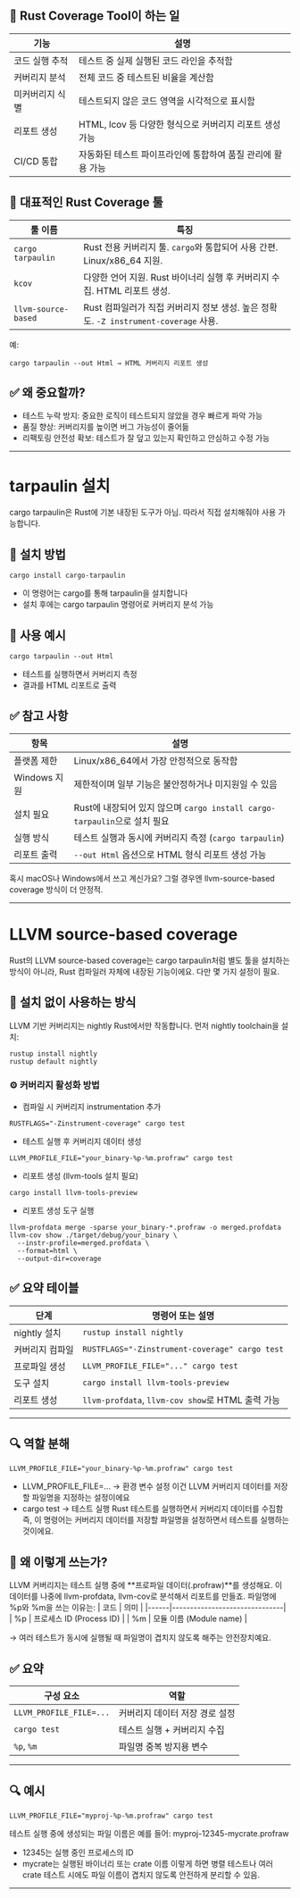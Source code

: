 ## 🧪 Rust Coverage Tool이 하는 일
| 기능               | 설명                                                                 |
|--------------------|----------------------------------------------------------------------|
| 코드 실행 추적      | 테스트 중 실제 실행된 코드 라인을 추적함                              |
| 커버리지 분석       | 전체 코드 중 테스트된 비율을 계산함                                   |
| 미커버리지 식별     | 테스트되지 않은 코드 영역을 시각적으로 표시함                         |
| 리포트 생성         | HTML, lcov 등 다양한 형식으로 커버리지 리포트 생성 가능               |
| CI/CD 통합          | 자동화된 테스트 파이프라인에 통합하여 품질 관리에 활용 가능            |


## 🔧 대표적인 Rust Coverage 툴
| 툴 이름               | 특징                                                                 |
|------------------------|----------------------------------------------------------------------|
| `cargo tarpaulin`      | Rust 전용 커버리지 툴. `cargo`와 통합되어 사용 간편. Linux/x86_64 지원. |
| `kcov`                 | 다양한 언어 지원. Rust 바이너리 실행 후 커버리지 수집. HTML 리포트 생성. |
| `llvm-source-based`    | Rust 컴파일러가 직접 커버리지 정보 생성. 높은 정확도. `-Z instrument-coverage` 사용. |

예: 
```
cargo tarpaulin --out Html → HTML 커버리지 리포트 생성
```

## ✅ 왜 중요할까?
- 테스트 누락 방지: 중요한 로직이 테스트되지 않았을 경우 빠르게 파악 가능
- 품질 향상: 커버리지를 높이면 버그 가능성이 줄어듦
- 리팩토링 안전성 확보: 테스트가 잘 덮고 있는지 확인하고 안심하고 수정 가능

---

# tarpaulin 설치

cargo tarpaulin은 Rust에 기본 내장된 도구가 아님.
따라서 직접 설치해줘야 사용 가능합니다.

## 🔧 설치 방법
```
cargo install cargo-tarpaulin
```

- 이 명령어는 cargo를 통해 tarpaulin을 설치합니다
- 설치 후에는 cargo tarpaulin 명령어로 커버리지 분석 가능

## 🧪 사용 예시
```
cargo tarpaulin --out Html
```

- 테스트를 실행하면서 커버리지 측정
- 결과를 HTML 리포트로 출력

## ✅ 참고 사항

| 항목             | 설명                                                                 |
|------------------|----------------------------------------------------------------------|
| 플랫폼 제한       | Linux/x86_64에서 가장 안정적으로 동작함                              |
| Windows 지원      | 제한적이며 일부 기능은 불안정하거나 미지원일 수 있음                  |
| 설치 필요         | Rust에 내장되어 있지 않으며 `cargo install cargo-tarpaulin`으로 설치 필요 |
| 실행 방식         | 테스트 실행과 동시에 커버리지 측정 (`cargo tarpaulin`)                |
| 리포트 출력       | `--out Html` 옵션으로 HTML 형식 리포트 생성 가능                      |

혹시 macOS나 Windows에서 쓰고 계신가요? 그럴 경우엔 llvm-source-based coverage 방식이 더 안정적.

--- 

# LLVM source-based coverage

Rust의 LLVM source-based coverage는 cargo tarpaulin처럼 별도 툴을 설치하는 방식이 아니라,
Rust 컴파일러 자체에 내장된 기능이에요. 다만 몇 가지 설정이 필요.

## 🧰 설치 없이 사용하는 방식

LLVM 기반 커버리지는 nightly Rust에서만 작동합니다. 
먼저 nightly toolchain을 설치:
```
rustup install nightly
rustup default nightly
```


### ⚙️ 커버리지 활성화 방법
- 컴파일 시 커버리지 instrumentation 추가
```
RUSTFLAGS="-Zinstrument-coverage" cargo test
```

- 테스트 실행 후 커버리지 데이터 생성
```
LLVM_PROFILE_FILE="your_binary-%p-%m.profraw" cargo test
```

- 리포트 생성 (llvm-tools 설치 필요)
```
cargo install llvm-tools-preview
```

- 리포트 생성 도구 실행
```
llvm-profdata merge -sparse your_binary-*.profraw -o merged.profdata
llvm-cov show ./target/debug/your_binary \
  --instr-profile=merged.profdata \
  --format=html \
  --output-dir=coverage
```


## ✅ 요약 테이블
| 단계               | 명령어 또는 설명                                      |
|--------------------|-------------------------------------------------------|
| nightly 설치        | `rustup install nightly`                              |
| 커버리지 컴파일     | `RUSTFLAGS="-Zinstrument-coverage" cargo test`        |
| 프로파일 생성       | `LLVM_PROFILE_FILE="..." cargo test`                  |
| 도구 설치           | `cargo install llvm-tools-preview`                    |
| 리포트 생성         | `llvm-profdata`, `llvm-cov show`로 HTML 출력 가능     |


---

## 🔍 역할 분해
```
LLVM_PROFILE_FILE="your_binary-%p-%m.profraw" cargo test
```

- LLVM_PROFILE_FILE=... → 환경 변수 설정
이건 LLVM 커버리지 데이터를 저장할 파일명을 지정하는 설정이에요
- cargo test → 테스트 실행
Rust 테스트를 실행하면서 커버리지 데이터를 수집함
즉, 이 명령어는 커버리지 데이터를 저장할 파일명을 설정하면서 테스트를 실행하는 것이에요.

## 🧠 왜 이렇게 쓰는가?
LLVM 커버리지는 테스트 실행 중에 **프로파일 데이터(.profraw)**를 생성해요.
이 데이터를 나중에 llvm-profdata, llvm-cov로 분석해서 리포트를 만들죠.
파일명에 %p와 %m을 쓰는 이유는:
| 코드 | 의미                          |
|------|-------------------------------|
| %p   | 프로세스 ID (Process ID)      |
| %m   | 모듈 이름 (Module name)       |

→ 여러 테스트가 동시에 실행될 때 파일명이 겹치지 않도록 해주는 안전장치예요.

## ✅ 요약
| 구성 요소                  | 역할                                      |
|----------------------------|-------------------------------------------|
| `LLVM_PROFILE_FILE=...`    | 커버리지 데이터 저장 경로 설정             |
| `cargo test`               | 테스트 실행 + 커버리지 수집               |
| `%p`, `%m`                 | 파일명 중복 방지용 변수                   |

---

## 🔍 예시
```
LLVM_PROFILE_FILE="myproj-%p-%m.profraw" cargo test
```
테스트 실행 중에 생성되는 파일 이름은 예를 들어:
myproj-12345-mycrate.profraw

- 12345는 실행 중인 프로세스의 ID
- mycrate는 실행된 바이너리 또는 crate 이름
이렇게 하면 병렬 테스트나 여러 crate 테스트 시에도 파일 이름이 겹치지 않도록 안전하게 분리할 수 있음.

---




